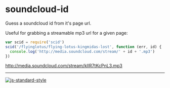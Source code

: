 # soundcloud-id

Guess a soundcloud id from it's page url.

Useful for grabbing a streamable mp3 url for a given page:

```js
var scid = require('scid')
scid('/flyinglotus/flying-lotus-kingmidas-lost', function (err, id) {
  console.log('http://media.soundcloud.com/stream/' + id + '.mp3')
})
```

http://media.soundcloud.com/stream/kllR7tKcPnL3.mp3

----

[![js-standard-style](https://cdn.rawgit.com/feross/standard/master/badge.svg)](https://github.com/feross/standard)